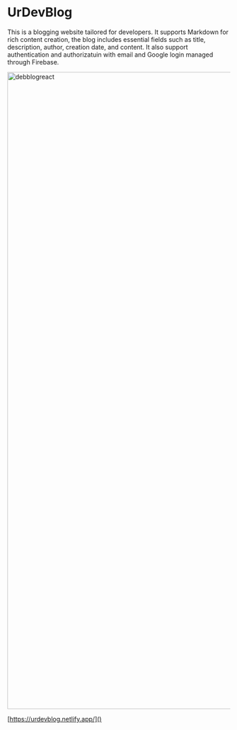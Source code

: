 # UrDevBlog
This is a blogging website tailored for developers. It supports Markdown for rich content creation, the blog includes essential fields such as title, description, author, creation date, and content. It also support authentication and authorizatuin with email and Google login managed through Firebase.

<img width="1438" alt="debblogreact" src="https://github.com/user-attachments/assets/8d6049f1-1429-490d-a334-495cfc9206dc">

[https://urdevblog.netlify.app/]()

